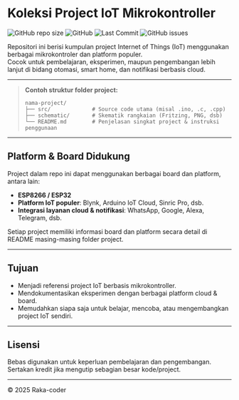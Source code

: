 # Koleksi Project IoT Mikrokontroller

![GitHub repo size](https://img.shields.io/github/repo-size/Raka-coder/iot-mikrokontroller)
![GitHub](https://img.shields.io/github/license/Raka-coder/iot-mikrokontroller)
![Last Commit](https://img.shields.io/github/last-commit/Raka-coder/iot-mikrokontroller)
![GitHub issues](https://img.shields.io/github/issues/Raka-coder/iot-mikrokontroller)

Repositori ini berisi kumpulan project Internet of Things (IoT) menggunakan berbagai mikrokontroler dan platform populer.  
Cocok untuk pembelajaran, eksperimen, maupun pengembangan lebih lanjut di bidang otomasi, smart home, dan notifikasi berbasis cloud.

---


> **Contoh struktur folder project:**
> ```
> nama-project/
> ├── src/             # Source code utama (misal .ino, .c, .cpp)
> ├── schematic/       # Skematik rangkaian (Fritzing, PNG, dsb)
> └── README.md        # Penjelasan singkat project & instruksi penggunaan
> ```

---

## Platform & Board Didukung

Project dalam repo ini dapat menggunakan berbagai board dan platform, antara lain:
- **ESP8266 / ESP32**
- **Platform IoT populer**: Blynk, Arduino IoT Cloud, Sinric Pro, dsb.
- **Integrasi layanan cloud & notifikasi**: WhatsApp, Google, Alexa, Telegram, dsb.

Setiap project memiliki informasi board dan platform secara detail di README masing-masing folder project.

---

## Tujuan

- Menjadi referensi project IoT berbasis mikrokontroller.
- Mendokumentasikan eksperimen dengan berbagai platform cloud & board.
- Memudahkan siapa saja untuk belajar, mencoba, atau mengembangkan project IoT sendiri.

---

## Lisensi

Bebas digunakan untuk keperluan pembelajaran dan pengembangan.  
Sertakan kredit jika mengutip sebagian besar kode/project.

---

&copy; 2025 Raka-coder
